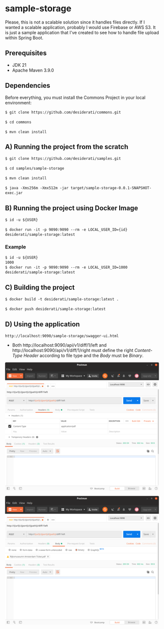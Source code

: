 # sample-storage

Please, this is not a scalable solution since it handles files directly. If I wanted a scalable application,
probably I would use Firebase or AWS S3. It is just a sample application that I've created to see how to handle file
upload within Spring Boot.

## Prerequisites

* JDK 21
* Apache Maven 3.9.0

## Dependencies

Before everything, you must install the Commons Project in your local environment:

```
$ git clone https://github.com/desiderati/commons.git

$ cd commons

$ mvn clean install
```

## A) Running the project from the scratch

```
$ git clone https://github.com/desiderati/samples.git

$ cd samples/sample-storage

$ mvn clean install

$ java -Xms256m -Xmx512m -jar target/sample-storage-0.0.1-SNAPSHOT-exec.jar
```

## B) Running the project using Docker Image

```
$ id -u ${USER}

$ docker run -it -p 9090:9090 --rm -e LOCAL_USER_ID={id} desiderati/sample-storage:latest
```

### Example

```
$ id -u ${USER}
1000
$ docker run -it -p 9090:9090 --rm -e LOCAL_USER_ID=1000 desiderati/sample-storage:latest
```

## C) Building the project

```
$ docker build -t desiderati/sample-storage:latest .

$ docker push desiderati/sample-storage:latest
```

## D) Using the application

```
http://localhost:9090/sample-storage/swagger-ui.html
```

* Both http://localhost:9090/api/v1/diff/1/left and http://localhost:9090/api/v1/diff/1/right must define
  the right _Content-Type Header_ according to file type and the _Body_ must be _Binary_.

![Content-Type Configuration](postman-content-type.png)

![Body Configuration](postman-body.png)
